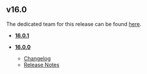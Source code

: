 ## v16.0
The dedicated team for this release can be found [here](team.md).
* **[16.0.1](16.0.1)**

* **[16.0.0](16.0.0)**
	* [Changelog](16.0.0/changelog.md)
	* [Release Notes](16.0.0/release_notes.md)
